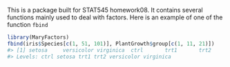 <!-- README.md is generated from README.Rmd. Please edit that file -->
This is a package built for STAT545 homework08. It contains several functions mainly used to deal with factors. Here is an example of one of the function `fbind`

``` r
library(MaryFactors)
fbind(iris$Species[c(1, 51, 101)], PlantGrowth$group[c(1, 11, 21)])
#> [1] setosa     versicolor virginica  ctrl       trt1       trt2      
#> Levels: ctrl setosa trt1 trt2 versicolor virginica
```
